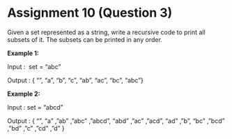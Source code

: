 # Assignment 10 (Question 3)

Given a set represented as a string, write a recursive code to print all subsets of it. The subsets can be printed in any order.

**Example 1:**

Input :  set = “abc”

Output : { “”, “a”, “b”, “c”, “ab”, “ac”, “bc”, “abc”}

**Example 2:**

Input : set = “abcd”

Output : { “”, “a” ,”ab” ,”abc” ,”abcd”, “abd” ,”ac” ,”acd”, “ad” ,”b”, “bc” ,”bcd” ,”bd” ,”c” ,”cd” ,”d” }